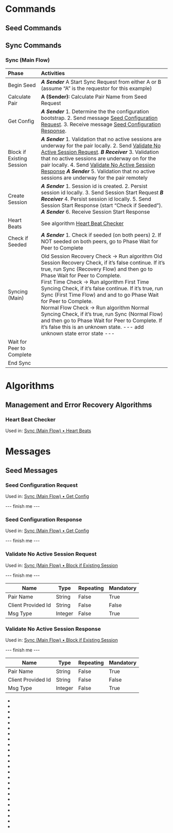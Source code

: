 
# Commands
## Seed Commands

## Sync Commands

### Sync (Main Flow)

| Phase  | Activities   |
| :----- |:------------ |
| Begin Seed | _**A Sender**_ A Start Sync Request from either A or B (assume “A” is the requestor for this example) |
| Calculate Pair | **A (Sender):** Calculate Pair Name from Seed Request |
| <a name="Get-Config"> Get Config | _**A Sender**_ 1. Determine the the configuration bootstrap. 2. Send message [Seed Configuration Request](#Seed-Configuration-Request). 3. Receive message [Seed Configuration Response](#Seed-Configuration-Response). 
| <a name="Block-if-Existing-Session"> Block if Existing Session | _**A Sender**_ 1. Validation that no active sessions are underway for the pair locally. 2. Send [Validate No Active Session Request](#Validate-No-Active-Session-Request). _**B Receiver**_ 3. Validation that no active sessions are underway on for the pair locally. 4. Send [Validate No Active Session Response](#Validate-No-Active-Session-Response) _**A Sender**_ 5. Validation that no active sessions are underway for the pair remotely
| Create Session | _**A Sender**_ 1. Session id is created. 2. Persist session id locally. 3. Send Session Start Request _**B Receiver**_ 4. Persist session id locally. 5. Send Session Start Response (start “Check if Seeded”). _**A Sender**_ 6. Receive Session Start Response 
| <a name="Heart-Beats"> Heart Beats | See algorithm [Heart Beat Checker](#Heart-Beat-Checker) |
| Check if Seeded | _**A Sender**_ 1. Check if seeded (on both peers) 2. If NOT seeded on both peers, go to Phase Wait for Peer to Complete
| Syncing (Main) | Old Session Recovery Check -> Run algorithm Old Session Recovery Check, if it’s false continue. If it’s true, run Sync (Recovery Flow) and then go to Phase Wait for Peer to Complete. <br> First Time Check -> Run algorithm First Time Syncing Check, if it’s false continue. If it’s true, run Sync (First Time Flow) and and to go Phase Wait for Peer to Complete. <br> Normal Flow Check -> Run algorithm Normal Syncing Check, if it’s true, run Sync (Normal Flow) and then go to Phase Wait for Peer to Complete. If it’s false this is an unknown state. --- add unknown state error state --- |
| Wait for Peer to Complete | |
| End Sync | |

# Algorithms
## Management and Error Recovery Algorithms
### <a name="Heart-Beat-Checker"> Heart Beat Checker 
Used in: [Sync (Main Flow) • Heart Beats](#Heart-Beats)

# Messages

## Seed Messages

### <a name="Seed-Configuration-Request"> Seed Configuration Request
Used in: [Sync (Main Flow) • Get Config](#Get-Config)

--- finish me ---

### <a name="Seed-Configuration-Response"> Seed Configuration Response
Used in: [Sync (Main Flow) • Get Config](#Get-Config)

--- finish me ---

### <a name="Validate-No-Active-Session-Request"> Validate No Active Session Request
Used in: [Sync (Main Flow) • Block if Existing Session](#Block-if-Existing-Session)

--- finish me ---

| Name | Type | Repeating | Mandatory |
| ---- | ---- | --------- | --------- |
| Pair Name | String | False | True |
| Client Provided Id | String | False | False |
| Msg Type | Integer | False | True |

### <a name="Validate-No-Active-Session-Response"> Validate No Active Session Response
Used in: [Sync (Main Flow) • Block if Existing Session](#Block-if-Existing-Session)

--- finish me ---

| Name | Type | Repeating | Mandatory |
| ---- | ---- | --------- | --------- |
| Pair Name | String | False | True |
| Client Provided Id | String | False | False |
| Msg Type | Integer | False | True |

-
-
-
-
-
-
-
-
-
-
-
-
-
-
-
-
-
-
-
-
-
-
-
-
